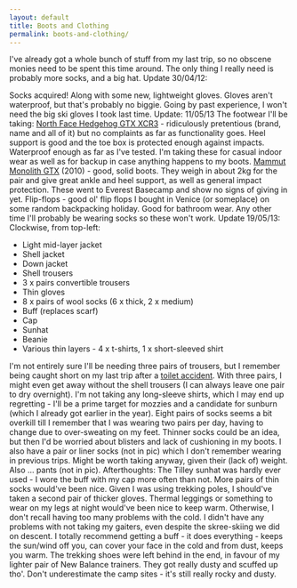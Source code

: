 ```yaml
---
layout: default
title: Boots and Clothing
permalink: boots-and-clothing/
---
```

I've already got a whole bunch of stuff from my last trip, so no obscene monies need to be spent this time around. The only thing I really need is probably more socks, and a big hat.
Update 30/04/12:

Socks acquired! Along with some new, lightweight gloves.
Gloves aren't waterproof, but that's probably no biggie. Going by past experience, I won't need the big ski gloves I took last time.
Update: 11/05/13
The footwear I'll be taking:
[North Face Hedgehog GTX XCR3](http://uk.thenorthface.com/tnf-uk-en/men-s-hedgehog-gtx-xcrr-iii-shoes.html) - ridiculously pretentious (brand, name and all of it) but no complaints as far as functionality goes. Heel support is good and the toe box is protected enough against impacts. Waterproof enough as far as I've tested. I'm taking these for casual indoor wear as well as for backup in case anything happens to my boots.
[Mammut Monolith GTX](http://www.amazon.co.uk/Mammut-Unisex-Adult-Monolith-Anthracite-Black-3010-00460-0015-1095/dp/B001QV1DIK) (2010) - good, solid boots. They weigh in about 2kg for the pair and give great ankle and heel support, as well as general impact protection. These went to Everest Basecamp and show no signs of giving in yet.
Flip-flops - good ol' flip flops I bought in Venice (or someplace) on some random backpacking holiday. Good for bathroom wear. Any other time I'll probably be wearing socks so these won't work.
Update 19/05/13:
Clockwise, from top-left:

* Light mid-layer jacket
* Shell jacket
* Down jacket
* Shell trousers
* 3 x pairs convertible trousers
* Thin gloves
* 8 x pairs of wool socks (6 x thick, 2 x medium)
* Buff (replaces scarf)
* Cap
* Sunhat
* Beanie
* Various thin layers - 4 x t-shirts, 1 x short-sleeved shirt

I'm not entirely sure I'll be needing three pairs of trousers, but I remember being caught short on my last trip after a [toilet accident](thukla). With three pairs, I might even get away without the shell trousers (I can always leave one pair to dry overnight).
I'm not taking any long-sleeve shirts, which I may end up regretting - I'll be a prime target for mozzies and a candidate for sunburn (which I already got earlier in the year).
Eight pairs of socks seems a bit overkill till I remember that I was wearing two pairs per day, having to change due to over-sweating on my feet. Thinner socks could be an idea, but then I'd be worried about blisters and lack of cushioning in my boots. I also have a pair or liner socks (not in pic) which I don't remember wearing in previous trips. Might be worth taking anyway, given their (lack of) weight.
Also ... pants (not in pic).
Afterthoughts:
The Tilley sunhat was hardly ever used - I wore the buff with my cap more often than not. More pairs of thin socks would've been nice.
Given I was using trekking poles, I should've taken a second pair of thicker gloves.
Thermal leggings or something to wear on my legs at night would've been nice to keep warm. Otherwise, I don't recall having too many problems with the cold.
I didn't have any problems with not taking my gaiters, even despite the skree-skiing we did on descent.
I totally recommend getting a buff - it does everything - keeps the sun/wind off you, can cover your face in the cold and from dust, keeps you warm.
The trekking shoes were left behind in the end, in favour of my lighter pair of New Balance trainers. They got really dusty and scuffed up tho'. Don't underestimate the camp sites - it's still really rocky and dusty.
